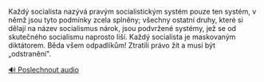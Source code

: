 
Každý socialista nazývá pravým socialistickým systém pouze ten systém, v němž jsou tyto podmínky zcela splněny; všechny ostatní druhy, které si dělají na název socialismus nárok, jsou podvržené systémy, jež se od skutečného socialismu naprosto liší. Každý socialista je maskovaným diktátorem. Běda všem odpadlíkům! Ztratili právo žít a musí být „odstraněni".

[🔊 Poslechnout audio](/data/7-paragraphs/audio/chapter_140/para_012-Kad-socialista-nazv-pravm-socialistickm-syst.mp3)
